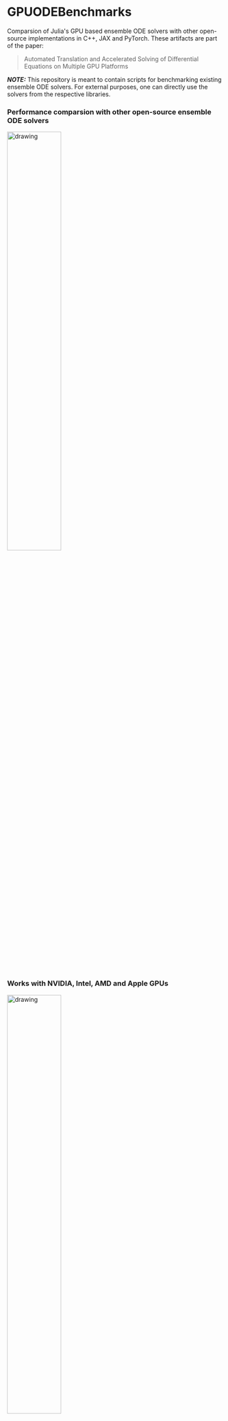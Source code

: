 # GPUODEBenchmarks
Comparsion of Julia's GPU based ensemble ODE solvers with other open-source implementations in C++, JAX and PyTorch. These artifacts are part of the paper:
> Automated Translation and Accelerated Solving of Differential Equations on Multiple GPU Platforms

**_NOTE:_**  This repository is meant to contain scripts for benchmarking existing ensemble ODE solvers. For external purposes, one can directly use the solvers from the respective libraries. 

### Performance comparsion with other open-source ensemble ODE solvers
<img src="https://github.com/utkarsh530/GPUODEBenchmarks/blob/main/paper_artifacts/figures/Lorenz_unadaptive.png" alt="drawing" width="50%"/>

### Works with NVIDIA, Intel, AMD and Apple GPUs
<img src="https://github.com/utkarsh530/GPUODEBenchmarks/blob/main/paper_artifacts/figures/Multi_GPU_unadaptive.png" alt="drawing" width="50%"/>

# Reproduction of the benchmarks

The methods are written in Julia, and are part of the repository,
<https://github.com/SciML/DiffEqGPU.jl>. The benchmark suite also
consists of the raw data, such as simulation times and plots mentioned
in the paper. The supported OS for the benchmark suite is Linux.

## Installing Julia

Firstly, we will need to install Julia. The user can download the
binaries from the official JuliaLang website
[`https://julialang.org/downloads/`](https://julialang.org/downloads/).
Alternatively, one can use the convenience of a Julia version
multiplexer, <https://github.com/JuliaLang/juliaup>. The recommended OS
for installation is Linux. The recommended Julia installation version is
v1.8. To use AMD GPUs, please install v1.9. The Julia installation
should also be added to the user's path.

## Setting up DiffEqGPU.jl

### Installing backends

The user must install the GPU backend library for testing
DiffEqGPU.jl-related code.

```julia
    julia> using Pkg
    julia> #Run either of them
    julia> Pkg.add("CUDA") # NVIDIA GPUs
    julia> Pkg.add("AMDGPU") #AMD GPUs
    julia> Pkg.add("oneAPI") #Intel GPUs
    julia> Pkg.add("Metal") #Apple M series GPUs
```
### Testing DiffEqGPU.jl

DiffEqGPU.jl is a test suite that regularly checks functionality by
testing features like multiple backend support, event handling, and
automatic differentiation. To test the functionality, one can follow the
below instructions. The user needs to specify the \"backend\" for
example \"CUDA\" for NVIDIA, \"AMDGPU\" for AMD, \"oneAPI\" for Intel
and \"Metal\" for Apple GPUs. The estimated time of completion is 20
minutes.
```julia
    $ julia --project=.
    julia> using Pkg
    julia> Pkg.instantiate()
    julia> Pkg.precompile()
```
Finally test the package by this command
```bash
    $ backend="CUDA"
    $ julia --project=. test_DiffEqGPU.jl $backend
```
Additionally, the GitHub discussion
[`https://github.com/SciML/DiffEqGPU.jl/issues/224#issuecomment-1453769679`](https://github.com/SciML/DiffEqGPU.jl/issues/224#issuecomment-1453769679)
highlights the use of textured memory with ODE solvers, accelerated the
code by $2\times$ over CPU.

### Continuous Integration and Development

DiffEqGPU.jl is a fully featured library with regression testing, semver
versioning, and version control. The tests are performed on cloud
machines having a multitude of different GPUs
[`https://buildkite.com/julialang/diffeqgpu-dot-jl/builds/705`](https://buildkite.com/julialang/diffeqgpu-dot-jl/builds/705).
These tests approximately completes in 30 minutes. The publicly visible
testing framework serves as a testimonial of compatibility with multiple
platforms and said features in the paper.

## Testing GPU accelerated ODE Benchmarks with other programs

### Benchmarking Julia (DiffEqGPU.jl) methods
We will need to install CUDA.jl for benchmarking. It is the only backend
compatible with the ODE solvers in JAX, PyTorch, and MPGOS. To do so,
one can follow the below process in the Julia Terminal:
```julia
    $ julia
    julia> using Pkg
    julia> Pkg.add("CUDA")
```
Let's clone the benchmark suite repository to start benchmarking;
```bash
    $ git clone https://github.com/utkarsh530\
    /GPUODEBenchmarks.git
```
We will instantiate and pre-compile all the packages beforehand to avoid
the wait times during benchmarking. The folder ./GPU_ODE_Julia contains
all the related scripts for the GPU solvers.
```bash
    $ cd ./GPUODEBenchmarks
    $ julia --project=./GPU_ODE_Julia --threads=auto
    julia> using Pkg
    julia> Pkg.instantiate()
    julia> Pkg.precompile()
    julia> exit()
```
It may take a few minutes to complete (\< 10 minutes). After this, we
can generate the timings of ODE solvers written in Julia. There is a
script to benchmark ODE solvers for the different number of trajectories
to demonstrate scalability and performance. The script invocation and
timings can be generated through the following:
```bash
    $ bash ./run_benchmark.sh -l julia -d gpu -m ode
```
It might take around 20 minutes to finish. The flag `-n N` can be used
to specify the upper bound of the trajectories to benchmark. By default
$N = 2^{24}$, where the simulation runs for $n \in 8 \le n < N$, with
the multiples of $4$.

The data will be generated in the `data/Julia` directory, with two files
for fixed and adaptive time-stepping simulations. The first column in
the \".txt\" file will be the number of trajectories, and the section
column will contain the time in milliseconds.

Additionally, to benchmark ODE solvers for other backends:
```bash
    $ N = $((2**24))
    Benchmark
    $ backend = "Metal"
    $ ./runner_scripts/gpu/run_ode_mult_device.sh\
    $N $backend
```
### Benchmarking C++ (MPGOS) ODE solvers

Benchmarking MPGOS ODE solverse requires the CUDA C++ compiler to be
installed correctly. The recommended CUDA Toolkit version is \>= 11. The
installation can be checked through:
```bash
    $ nvcc
    If the installation exists, it will return 
    something like this:
    nvcc fatal   : No input files specified; 
    use option --help for more information
```
If `nvcc` is not found, the user needs to install CUDA Toolkit. The
NVIDIA website lists out the resource
[`https://developer.nvidia.com/cuda-downloads`](https://developer.nvidia.com/cuda-downloads)
for installation.

The MPGOS scripts are in the `GPU_ODE_MPGOS` folder. The file
`GPU_ODE_MPGOS/Lorenz.cu` is the main executed code. However, the MPGOS
programs can be run with the same bash script by changing the arguments
as:
```bash
    $ bash ./run_benchmark.sh -l cpp -d gpu -m ode
```
It will generate the data files in `data/cpp` folder.

### Benchmarking JAX (Diffrax) ODE solvers

Benchmarking JAX-based ODE solvers require installing Python 3.9 and
`conda`. First, we will install all the Python packages for
benchmarking:
```bash
    $ conda env create -f environment.yml
    $ conda activate venv_jax
```
It should install the correct version of JAX with CUDA enabled and the
Diffrax library. The GitHub
[`https://github.com/google/jax#installation`](https://github.com/google/jax#installation)
is a guide to follow if the installation fails.

For our purposes, we can benchmark the solvers by:
```bash
    $ bash ./run_benchmark.sh -l jax -d gpu -m ode
```
### Benchmarking PyTorch (torchdiffeq) ODE solvers

Benchmarking PyTorch based ODE solvers is a similar process compared to
JAX ones.
```bash
    $ conda env create -f environment.yml
    $ conda activate venv_torch
```
`torchdiffeq` does not fully support vectorized maps with ODE solvers.
To circumvent this, we extended the functionality by rewriting some
library parts. To download it:
```bash
    (venv_torch)$ pip uninstall torchdiffeq
    (venv_torch)$ pip uninstall torchdiffeq
    (venv_torch)$ pip install git+https://github.com/
    \utkarsh530/torchdiffeq.git@u/vmap
```
Then run the benchmarks by:
```bash
    $ bash ./run_benchmark.sh -l pytorch -d gpu -m ode
```
## Comparing GPU acceleration of ODEs with CPUs

The benchmark suite can also be used to test the GPU acceleration of ODE
solvers in comparison with CPUs. The process for generating simulation
times for GPUs can be done by following the GPU section mentioned earlier. The following bash script
allows the generation of CPU simulation times for ODEs:
```bash
    $ bash ./run_benchmark.sh -l julia -d cpu -m ode
```
The simulation times will be generated in `data/CPU`. Each of the
workflow approximately takes around 20 minutes to finish.

## Benchmarking GPU acceleration of SDEs with CPUs

The SDE solvers in Julia are benchmarked by comparing them to the
CPU-accelerated simulation. This will benchmark the linear SDE with
three states, as described in the \"Benchmarks and case studies\"
section. To generate simulation times for GPU, do:
```bash
    $ bash ./run_benchmark.sh -l julia -d gpu -m sde
```
We can generate the simulation times for CPU accelerated codes through:
```bash
    $ bash ./run_benchmark.sh -l julia -d cpu -m sde
```
The results will get generated in `data/SDE` and `data/CPU/SDE`, taking
around 10 minutes to complete.

## Composability with MPI

Julia supports Message Passing Interface (MPI) to allow Single Program
Multiple Data (SPMD) type parallel programming. The composability of the
GPU ODE solvers enables seamless integration with MPI, enabling scaling
the ODE solvers to clusters on multiple nodes.
```julia
    $ julia --project=./GPU_ODE_Julia
    julia> using Pkg
    # install MPI.jl
    julia> Pkg.add("MPI")
```
An example script solving the Lorenz problem for approximately 1 billion
parameters is available in the `MPI` folder. A SLURM-based script is
shown below.
```bash
    #!/bin/bash
    # Slurm Sbatch Options
    # Reqeust no. of GPUs/node
    #SBATCH --gres=gpu:volta:1
    # 1 process per node 
    #SBATCH -n 5 -N 5
    #SBATCH --output="./mpi_scatter_test.log-%j"
    # Loading the required module

    # MPI.jl requires memory pool disabled
    export JULIA_CUDA_MEMORY_POOL=none
    export JULIA_MPI_BINARY=system
    # Use local CUDA toolkit installation
    export JULIA_CUDA_USE_BINARYBUILDER=false

    source $HOME/.bashrc
    module load cuda mpi

    srun hostname > hostfile
    time mpiexec julia --project=./GPU_ODE_Julia\ 
    ./MPI/gpu_ode_mpi.jl
```
## Plotting Results

The plotting scripts to visualize the simulation times. The scripts are
located in `runner_scripts/plot` folder. These scripts replicates the
benchmark figures in the paper. The benchmark suite contains the
simulation data generated by authors, which can be used to verify the
plots. Various benchmarks can be plotted, which are described in the
different sections. The plotting scripts are based on Julia. As a
preliminary step:
```julia
    $ cd GPUODEBenchmarks
    $ julia project=.
    julia> using Pkg
    julia> Pkg.instantiate()
    julia> Pkg.precompile()
```
The plot comparison between Julia, C++, JAX, and PyTorch mentioned in
the paper can be generated by using the below command:
```bash
    $ julia --project=. ./runner_scripts/plot\
    /plot_ode_comp.jl
```
The plot will get saved in `plots` folder.

Similarly, the other plots in the paper can generated by running the
different scripts in the folder `runner_scripts/plot`.
```bash
    plot performance of GPU ODE solvers 
    with multiple backends
    $ julia --project=. ./runner_scripts/plot\
    /plot_mult_gpu.jl 
    plot GPU ODE solvers comparsion with CPUs
    $ julia --project=. ./runner_scripts/plot\
    /plot_ode_comp.jl 
    plot GPU SDE solvers comparsion with CPUs
    $ julia --project=. ./runner_scripts/plot\
    /plot_sde_comp.jl 
    plot CRN Network sim comparsion with CPUs
    $ julia --project=. ./runner_scripts/plot\
    /plot_sde_crn.jl 
```
To plot data generated by running the scripts, specify the location of
the `data` as the argument to the mentioned command.
```bash
    $ julia --project=. ./runner_scripts/plot/\
    plot_mult_gpu.jl /path/to/data/
```
